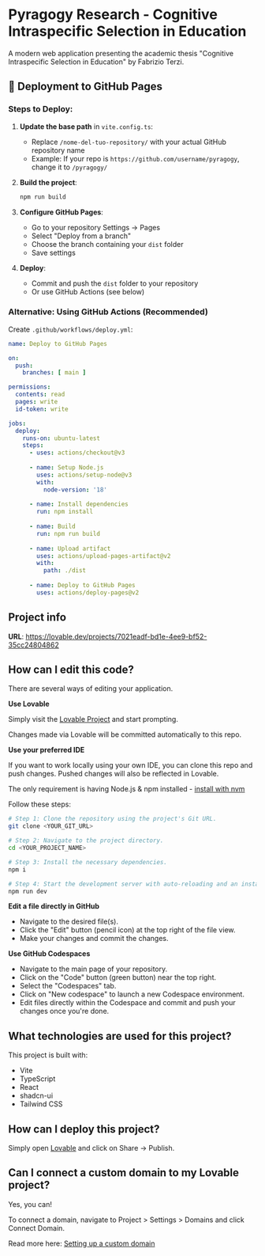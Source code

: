 # Pyragogy Research - Cognitive Intraspecific Selection in Education

A modern web application presenting the academic thesis "Cognitive Intraspecific Selection in Education" by Fabrizio Terzi.

## 🚀 Deployment to GitHub Pages

### Steps to Deploy:

1. **Update the base path** in `vite.config.ts`:
   - Replace `/nome-del-tuo-repository/` with your actual GitHub repository name
   - Example: If your repo is `https://github.com/username/pyragogy`, change it to `/pyragogy/`

2. **Build the project**:
   ```bash
   npm run build
   ```

3. **Configure GitHub Pages**:
   - Go to your repository Settings → Pages
   - Select "Deploy from a branch"
   - Choose the branch containing your `dist` folder
   - Save settings

4. **Deploy**:
   - Commit and push the `dist` folder to your repository
   - Or use GitHub Actions (see below)

### Alternative: Using GitHub Actions (Recommended)

Create `.github/workflows/deploy.yml`:

```yaml
name: Deploy to GitHub Pages

on:
  push:
    branches: [ main ]

permissions:
  contents: read
  pages: write
  id-token: write

jobs:
  deploy:
    runs-on: ubuntu-latest
    steps:
      - uses: actions/checkout@v3
      
      - name: Setup Node.js
        uses: actions/setup-node@v3
        with:
          node-version: '18'
          
      - name: Install dependencies
        run: npm install
        
      - name: Build
        run: npm run build
        
      - name: Upload artifact
        uses: actions/upload-pages-artifact@v2
        with:
          path: ./dist
          
      - name: Deploy to GitHub Pages
        uses: actions/deploy-pages@v2
```

## Project info

**URL**: https://lovable.dev/projects/7021eadf-bd1e-4ee9-bf52-35cc24804862

## How can I edit this code?

There are several ways of editing your application.

**Use Lovable**

Simply visit the [Lovable Project](https://lovable.dev/projects/7021eadf-bd1e-4ee9-bf52-35cc24804862) and start prompting.

Changes made via Lovable will be committed automatically to this repo.

**Use your preferred IDE**

If you want to work locally using your own IDE, you can clone this repo and push changes. Pushed changes will also be reflected in Lovable.

The only requirement is having Node.js & npm installed - [install with nvm](https://github.com/nvm-sh/nvm#installing-and-updating)

Follow these steps:

```sh
# Step 1: Clone the repository using the project's Git URL.
git clone <YOUR_GIT_URL>

# Step 2: Navigate to the project directory.
cd <YOUR_PROJECT_NAME>

# Step 3: Install the necessary dependencies.
npm i

# Step 4: Start the development server with auto-reloading and an instant preview.
npm run dev
```

**Edit a file directly in GitHub**

- Navigate to the desired file(s).
- Click the "Edit" button (pencil icon) at the top right of the file view.
- Make your changes and commit the changes.

**Use GitHub Codespaces**

- Navigate to the main page of your repository.
- Click on the "Code" button (green button) near the top right.
- Select the "Codespaces" tab.
- Click on "New codespace" to launch a new Codespace environment.
- Edit files directly within the Codespace and commit and push your changes once you're done.

## What technologies are used for this project?

This project is built with:

- Vite
- TypeScript
- React
- shadcn-ui
- Tailwind CSS

## How can I deploy this project?

Simply open [Lovable](https://lovable.dev/projects/7021eadf-bd1e-4ee9-bf52-35cc24804862) and click on Share -> Publish.

## Can I connect a custom domain to my Lovable project?

Yes, you can!

To connect a domain, navigate to Project > Settings > Domains and click Connect Domain.

Read more here: [Setting up a custom domain](https://docs.lovable.dev/features/custom-domain#custom-domain)

